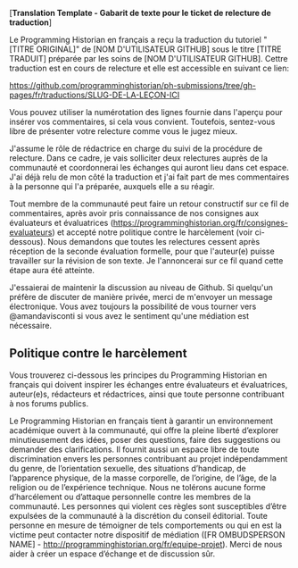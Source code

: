 [**Translation Template - Gabarit de texte pour le ticket de relecture de traduction**]

Le Programming Historian en français a reçu la traduction du tutoriel "[TITRE ORIGINAL]" de [NOM D'UTILISATEUR GITHUB] sous le titre [TITRE TRADUIT] préparée par les soins de [NOM D'UTILISATEUR GITHUB]. Cettre traduction est en cours de relecture et elle est accessible en suivant ce lien:   

https://github.com/programminghistorian/ph-submissions/tree/gh-pages/fr/traductions/SLUG-DE-LA-LEÇON-ICI

Vous pouvez utiliser la numérotation des lignes fournie dans l'aperçu pour insérer vos commentaires, si cela vous convient. Toutefois, sentez-vous libre de présenter votre relecture comme vous le jugez mieux. 

J'assume le rôle de rédactrice en charge du suivi de la procédure de relecture. Dans ce cadre, je vais solliciter deux relectures auprès de la communauté et coordonnerai les échanges qui auront lieu dans cet espace. J'ai déjà relu de mon côté la traduction et j'ai fait part de mes commentaires à la personne qui l'a préparée, auxquels elle a su réagir. 

Tout membre de la communauté peut faire un retour constructif sur ce fil de commentaires, après avoir pris connaissance de nos consignes aux évaluateurs et évaluatrices (https://programminghistorian.org/fr/consignes-evaluateurs) et accepté notre politique contre le harcèlement (voir ci-dessous). Nous demandons que toutes les relectures cessent après réception de la seconde évaluation formelle, pour que l'auteur(e) puisse travailler sur la révision de son texte. Je l'annoncerai sur ce fil quand cette étape aura été atteinte.

J'essaierai de maintenir la discussion au niveau de Github. Si quelqu'un préfère de discuter de manière privée, merci de m'envoyer un message électronique. Vous avez toujours la possibilité de vous tourner vers @amandavisconti si vous avez le sentiment qu'une médiation est nécessaire.        

## Politique contre le harcèlement

Vous trouverez ci-dessous les principes du Programming Historian en français qui doivent inspirer les échanges entre évaluateurs et évaluatrices, auteur(e)s, rédacteurs et rédactrices, ainsi que toute personne contribuant à nos forums publics.

Le Programming Historian en français tient à garantir un environnement académique ouvert à la communauté, qui offre la pleine liberté d’explorer minutieusement des idées, poser des questions, faire des suggestions ou demander des clarifications. Il fournit aussi un espace libre de toute discrimination envers les personnes contribuant au projet indépendamment du genre, de l’orientation sexuelle, des situations d’handicap, de l’apparence physique, de la masse corporelle, de l’origine, de l’âge, de la religion ou de l’expérience technique. Nous ne tolérons aucune forme d’harcélement ou d’attaque personnelle contre les membres de la communauté. Les personnes qui violent ces règles sont susceptibles d’être expulsées de la communauté à la discrétion du conseil éditorial. Toute personne en mesure de témoigner de tels comportements ou qui en est la victime peut contacter notre dispositif de médiation ([FR OMBUDSPERSON NAME] - http://programminghistorian.org/fr/equipe-projet). Merci de nous aider à créer un espace d’échange et de discussion sûr.
